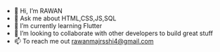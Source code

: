 - 👋 Hi, I’m RAWAN
- 👀 Ask me about HTML,CSS,JS,SQL
- 🌱 I’m currently learning Flutter
- 💞️ I’m looking to collaborate with other developers to build great stuff
- 📫 To reach me out rawanmajrsshi4@gmail.com

<!---
Erawanil/Erawanil is a ✨ special ✨ repository because its `README.md` (this file) appears on your GitHub profile.
You can click the Preview link to take a look at your changes.
--->
